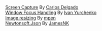 [Screen Capture](https://ourcodeworld.com/articles/read/195/capturing-screenshots-of-different-ways-with-c-and-winforms) By [Carlos Delgado](https://ourcodeworld.com/authors/sdkcarlos)
<br>
[Window Focus Handling](https://stackoverflow.com/a/35018042) By [Ivan Yurchenko](https://stackoverflow.com/users/3731444/ivan-yurchenko)
<br>
[Image resizing](https://stackoverflow.com/a/24199315) By [mpen](https://stackoverflow.com/users/65387/mpen)
<br>
[Newtonsoft.Json](https://github.com/JamesNK/Newtonsoft.Json/blob/master/LICENSE.md) By [JamesNK](https://github.com/JamesNK)
